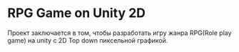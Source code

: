 # RPG Game on Unity 2D
Проект заключается в том, чтобы разработать игру жанра RPG(Role play game) на unity с 2D Top down пиксельной графикой.
